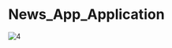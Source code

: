 # News_App_Application


![4](https://github.com/Rizieq/News_App_Application/assets/44150759/709af2ba-095a-4626-bb77-2b27343dd382)



